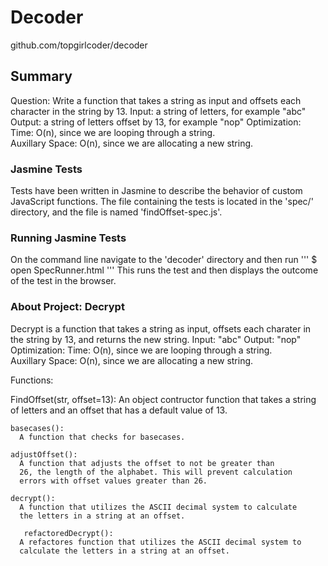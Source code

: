 # Decoder
github.com/topgirlcoder/decoder
## Summary
Question: Write a function that takes a string as input and offsets each character in the string by 13.
Input: a string of letters, for example "abc"
Output: a string of letters offset by 13, for example "nop"
Optimization: 
  Time: O(n), since we are looping through a string.  
  Auxillary Space: O(n), since we are allocating a new string.
### Jasmine Tests
Tests have been written in Jasmine to describe the behavior of custom JavaScript functions. The file containing the tests is located in the 'spec/' directory, and the file is named 'findOffset-spec.js'.
### Running Jasmine Tests
On the command line navigate to the 'decoder' directory and then run 
'''
$ open SpecRunner.html
'''
This runs the test and then displays the outcome of the test in the browser. 
### About Project: Decrypt
Decrypt is a function that takes a string as input, offsets each 
charater in the string by 13, and returns the new string.
Input: "abc"
Output: "nop"
Optimization: 
  Time: O(n), since we are looping through a string.  
  Auxillary Space: O(n), since we are allocating a new string.

Functions:
  
  FindOffset(str, offset=13):
    An object contructor function that takes a string of letters 
    and an offset that has a default value of 13.
  
    basecases():
      A function that checks for basecases.

    adjustOffset():
      A function that adjusts the offset to not be greater than 
      26, the length of the alphabet. This will prevent calculation 
      errors with offset values greater than 26.

    decrypt():
      A function that utilizes the ASCII decimal system to calculate 
      the letters in a string at an offset. 

	   refactoredDecrypt():
      A refactores function that utilizes the ASCII decimal system to 
      calculate the letters in a string at an offset. 

